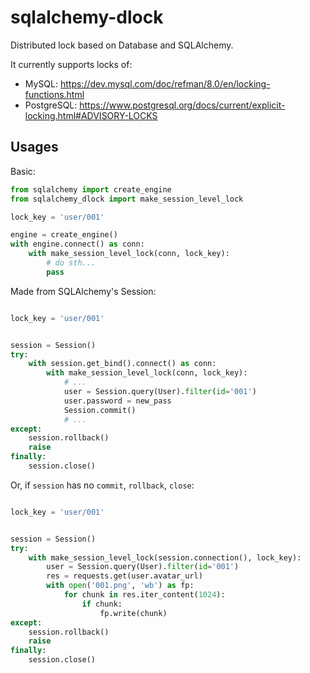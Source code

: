 # sqlalchemy-dlock

Distributed lock based on Database and SQLAlchemy.

It currently supports locks of:

- MySQL: https://dev.mysql.com/doc/refman/8.0/en/locking-functions.html
- PostgreSQL: https://www.postgresql.org/docs/current/explicit-locking.html#ADVISORY-LOCKS

## Usages

Basic:

```python
from sqlalchemy import create_engine
from sqlalchemy_dlock import make_session_level_lock

lock_key = 'user/001'

engine = create_engine()
with engine.connect() as conn:
    with make_session_level_lock(conn, lock_key):
        # do sth...
        pass
```

Made from SQLAlchemy's Session:

```python

lock_key = 'user/001'


session = Session()
try:
    with session.get_bind().connect() as conn:
        with make_session_level_lock(conn, lock_key):
            # ...
            user = Session.query(User).filter(id='001')
            user.password = new_pass
            Session.commit()
            # ...
except:
    session.rollback()
    raise
finally:
    session.close()
```

Or, if ``session`` has no ``commit``, ``rollback``, ``close``:

```python

lock_key = 'user/001'


session = Session()
try:
    with make_session_level_lock(session.connection(), lock_key):
        user = Session.query(User).filter(id='001')
        res = requests.get(user.avatar_url)
        with open('001.png', 'wb') as fp:
            for chunk in res.iter_content(1024): 
                if chunk:
                    fp.write(chunk)
except:
    session.rollback()
    raise
finally:
    session.close()
```
